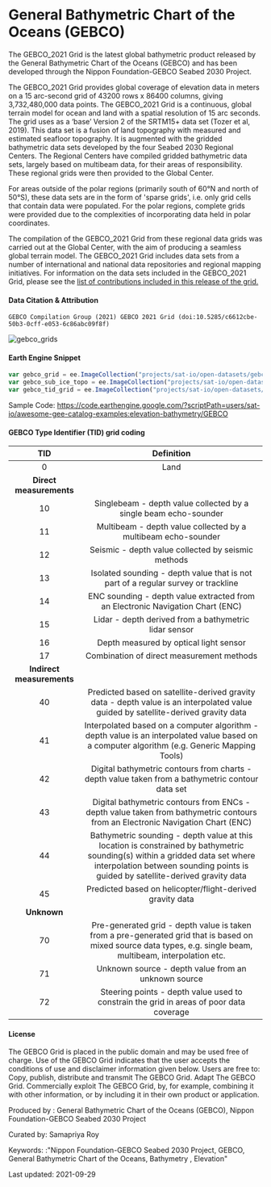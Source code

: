 # General Bathymetric Chart of the Oceans (GEBCO)

The GEBCO_2021 Grid is the latest global bathymetric product released by the General Bathymetric Chart of the Oceans (GEBCO) and has been developed through the Nippon Foundation-GEBCO Seabed 2030 Project.

The GEBCO_2021 Grid provides global coverage of elevation data in meters on a 15 arc-second grid of 43200 rows x 86400 columns, giving 3,732,480,000 data points. The GEBCO_2021 Grid is a continuous, global terrain model for ocean and land with a spatial resolution of 15 arc seconds. The grid uses as a ‘base’ Version 2 of the SRTM15+ data set (Tozer et al, 2019). This data set is a fusion of land topography with measured and estimated seafloor topography. It is augmented with the gridded bathymetric data sets developed by the four Seabed 2030 Regional Centers. The Regional Centers have compiled gridded bathymetric data sets, largely based on multibeam data, for their areas of responsibility. These regional grids were then provided to the Global Center.

For areas outside of the polar regions (primarily south of 60°N and north of 50°S), these data sets are in the form of 'sparse grids', i.e. only grid cells that contain data were populated. For the polar regions, complete grids were provided due to the complexities of incorporating data held in polar coordinates.

The compilation of the GEBCO_2021 Grid from these regional data grids was carried out at the Global Center, with the aim of producing a seamless global terrain model. The GEBCO_2021 Grid includes data sets from a number of international and national data repositories and regional mapping initiatives. For information on the data sets included in the GEBCO_2021 Grid, please see the [list of contributions included in this release of the grid.](https://www.gebco.net/data_and_products/gridded_bathymetry_data/gebco_2021/)

#### Data Citation & Attribution

```
GEBCO Compilation Group (2021) GEBCO 2021 Grid (doi:10.5285/c6612cbe-50b3-0cff-e053-6c86abc09f8f)
```

![gebco_grids](https://user-images.githubusercontent.com/6677629/115973752-0c10e300-a51d-11eb-8858-16f51762a948.gif)

#### Earth Engine Snippet

```js
var gebco_grid = ee.ImageCollection("projects/sat-io/open-datasets/gebco/gebco_grid");
var gebco_sub_ice_topo = ee.ImageCollection("projects/sat-io/open-datasets/gebco/gebco_sub-ice-topo");
var gebco_tid_grid = ee.ImageCollection("projects/sat-io/open-datasets/gebco/gebco_tid_grid");
```

Sample Code: https://code.earthengine.google.com/?scriptPath=users/sat-io/awesome-gee-catalog-examples:elevation-bathymetry/GEBCO

#### GEBCO Type Identifier (TID) grid coding

|TID                  |Definition                                                                                                                                                                                                     |
|:-------------------:|:-------------------------------------------------------------------------------------------------------------------------------------------------------------------------------------------------------------:|
|0                    |Land                                                                                                                                                                                                           |
|**Direct measurements**  |                                                                                                                                                                                                               |
|10                   |Singlebeam - depth value collected by a single beam echo-sounder                                                                                                                                               |
|11                   |Multibeam - depth value collected by a multibeam echo-sounder                                                                                                                                                  |
|12                   |Seismic - depth value collected by seismic methods                                                                                                                                                             |
|13                   |Isolated sounding - depth value that is not part of a regular survey or trackline                                                                                                                              |
|14                   |ENC sounding - depth value extracted from an Electronic Navigation Chart (ENC)                                                                                                                                 |
|15                   |Lidar - depth derived from a bathymetric lidar sensor                                                                                                                                                          |
|16                   |Depth measured by optical light sensor                                                                                                                                                                         |
|17                   |Combination of direct measurement methods                                                                                                                                                                      |
|**Indirect measurements**|                                                                                                                                                                                                               |
|40                   |Predicted based on satellite-derived gravity data - depth value is an interpolated value guided by satellite-derived gravity data                                                                              |
|41                   |Interpolated based on a computer algorithm - depth value is an interpolated value based on a computer algorithm (e.g. Generic Mapping Tools)                                                                   |
|42                   |Digital bathymetric contours from charts - depth value taken from a bathymetric contour data set                                                                                                               |
|43                   |Digital bathymetric contours from ENCs - depth value taken from bathymetric contours from an Electronic Navigation Chart (ENC)                                                                                 |
|44                   |Bathymetric sounding - depth value at this location is constrained by bathymetric sounding(s) within a gridded data set where interpolation between sounding points is guided by satellite-derived gravity data|
|45                   |Predicted based on helicopter/flight-derived gravity data                                                                                                                                                      |
|**Unknown**              |                                                                                                                                                                                                               |
|70                   |Pre-generated grid - depth value is taken from a pre-generated grid that is based on mixed source data types, e.g. single beam, multibeam, interpolation etc.                                                  |
|71                   |Unknown source - depth value from an unknown source                                                                                                                                                            |
|72                   |Steering points - depth value used to constrain the grid in areas of poor data coverage                                                                                                                        |

#### License
The GEBCO Grid is placed in the public domain and may be used free of charge. Use of the GEBCO Grid indicates that the user accepts the conditions of use and disclaimer information given below. Users are free to: Copy, publish, distribute and transmit The GEBCO Grid. Adapt The GEBCO Grid. Commercially exploit The GEBCO Grid, by, for example, combining it with other information, or by including it in their own product or application.

Produced by : General Bathymetric Chart of the Oceans (GEBCO), Nippon Foundation-GEBCO Seabed 2030 Project

Curated by: Samapriya Roy

Keywords: :"Nippon Foundation-GEBCO Seabed 2030 Project, GEBCO, General Bathymetric Chart of the Oceans, Bathymetry , Elevation"

Last updated: 2021-09-29
